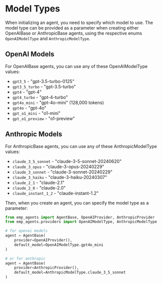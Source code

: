 # Model Types

When initializing an agent, you need to specify which model to use. The model type can be provided as a parameter when creating either OpenAIBase or AnthropicBase agents, using the respective enums `OpenAIModelType` and `AnthropicModelType`.

## OpenAI Models

For OpenAIBase agents, you can use any of these OpenAIModelType values:

* `gpt3_5` - "gpt-3.5-turbo-0125"
* `gpt3_5_turbo` - "gpt-3.5-turbo"
* `gpt4` - "gpt-4"
* `gpt4_turbo` - "gpt-4-turbo"
* `gpt4o_mini` - "gpt-4o-mini" (128,000 tokens)
* `gpt4o` - "gpt-4o"
* `gpt_o1_mini` - "o1-mini"
* `gpt_o1_preview` - "o1-preview"

## Anthropic Models

For AnthropicBase agents, you can use any of these AnthropicModelType values:

* `claude_3_5_sonnet` - "claude-3-5-sonnet-20240620"
* `claude_3_opus` - "claude-3-opus-20240229"
* `claude_3_sonnet` - "claude-3-sonnet-20240229"
* `claude_3_haiku` - "claude-3-haiku-20240307"
* `claude_2_1` - "claude-2.1"
* `claude_2_0` - "claude-2.0"
* `claude_instant_1_2` - "claude-instant-1.2"


Then, when you create an agent, you can specify the model type as a parameter:

```python
from emp_agents import AgentBase, OpenAIProvider, AnthropicProvider
from emp_agents.providers import OpenAIModelType, AnthropicModelType

# for openai models
agent = AgentBase(
    provider=OpenAIProvider(),
    default_model=OpenAIModelType.gpt4o_mini
)

# or for anthropic
agent = AgentBase(
    provider=AnthropicProvider(),
    default_model=AnthropicModelType.claude_3_5_sonnet
)
```

